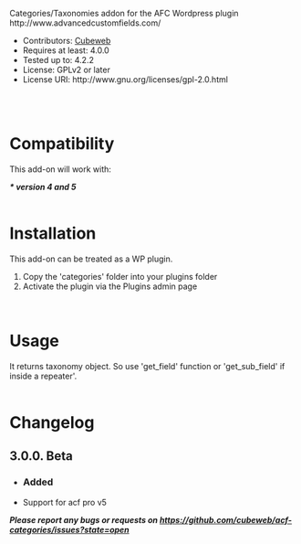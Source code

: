 <p>Categories/Taxonomies addon for the AFC Wordpress plugin http://www.advancedcustomfields.com/</p>

<ul>
	<li>Contributors: <a href="http://www.cubeweb.gr" target="_blank">Cubeweb</a></li>
	<li>Requires at least: 4.0.0</li>
	<li>Tested up to: 4.2.2</li>
	<li>License: GPLv2 or later</li>
	<li>License URI: http://www.gnu.org/licenses/gpl-2.0.html</li>
</ul>

<br><br>
<h1>Compatibility</h1>

<p>This add-on will work with:</p>

<cite><strong>* version 4 and 5</strong></cite>
<br><br>
<h1>Installation</h1>

<p>This add-on can be treated as a WP plugin.</p>

<ol>
	<li>Copy the 'categories' folder into your plugins folder</li>
	<li>Activate the plugin via the Plugins admin page</li>
</ol>
<br>

<h1>Usage</h1>
It returns taxonomy object. So use 'get_field' function or 'get_sub_field' if inside a repeater'.
<br><br>

<h1>Changelog</h1>

<h2>3.0.0. Beta</h2>
<ul>
	<li><h3>Added</h3></li>
	<li>Support for acf pro v5</li>
</ul>

<i><cite><strong>Please report any bugs or requests on https://github.com/cubeweb/acf-categories/issues?state=open</strong></cite></i>
